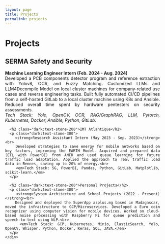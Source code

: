 ```yaml
---
layout: page
title: Projects
permalink: projects
---
```


<div style="text-align: justify">
  <h1 class="dark:text-stone-200">Projects</h1>

  <section id="projects">
    <div class="project-content">
      <h2 class="dark:text-stone-200">SERMA Safety and Security</h2>
      <p class="dark:text-stone-300">
        <strong>Machine Learning Engineer Intern (Feb. 2024 - Aug. 2024)</strong><br>
        Developed a PCB components detector program and reference extraction with Yolov8, OCR, and Fuzzy Matching. Customized LLMs and LLM4Decompile Model on local cluster machines for company-related use cases and reverse engineering tasks. Built fully automated CI/CD pipelines from a self-hosted GitLab to a local cluster machine using K8s and Ansible. Reduced overall time spent by hardware pentesters on security assessments.<br>
        <em>Tech Stack: Yolo, OpenCV, OCR, RAG/GraphRAG, LLM, Pytorch, Kubernetes, Docker, Ansible, Python, GitLab.</em>
      </p>

      <h2 class="dark:text-stone-200">IMT Atlantique</h2>
      <p class="dark:text-stone-300">
        <strong>Research Assistant Intern (May 2023 - Sep. 2023)</strong><br>
        Developed strategies to save energy for mobile networks based on key factors, improving the EARTH Model. Acquired and prepared data (ETL with PowerBI) from ANFR and used queue learning for future traffic load adaptation. Applied the approach to real traffic load data in Rennes, saving up to 20% of energy.<br>
        <em>Tech Stack: 5G, PowerBI, Pandas, Python, GitLab, Matplotlib, scikit-learn.</em>
      </p>

      <h2 class="dark:text-stone-200">Personal Projects</h2>
      <p class="dark:text-stone-300">
        <strong>System Architecture and School Projects (2022 - Present)</strong><br>
        Designed and deployed the SuperApp azplus.mg based in Madagascar, moved the infrastructure to GCP/Microservices. Developed a Euro coin recognizer using computer vision for mobile devices. Worked on cloud-based noise processing with Raspberry Pi for queue prediction and speech-to-text using NLP.<br>
        <em>Tech Stack: GCP, Kubernetes, Minio, ElasticSearch, Yolo, OpenCV, Whisper, Python, Docker, Keras, SQL, JAVA.</em>
      </p>
    </div>
  </section>

</div>
